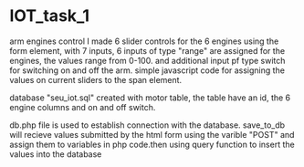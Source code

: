 # IOT_task_1
arm engines control
I made 6 slider controls for the 6 engines using the form element, with 7 inputs, 6 inputs of type "range" are assigned for the engines, the values range from 0-100. and additional input pf type switch for switching on and off the arm.
simple javascript code for assigning the values on current sliders to the span element.

database "seu_iot.sql" created with motor table, the table have an id, the 6 engine columns and on and off switch.

db.php file is used to establish connection with the database.
save_to_db will recieve values submitted by the html form using the varible "POST" and assign them to variables in php code.then using query function to insert the values into the database
